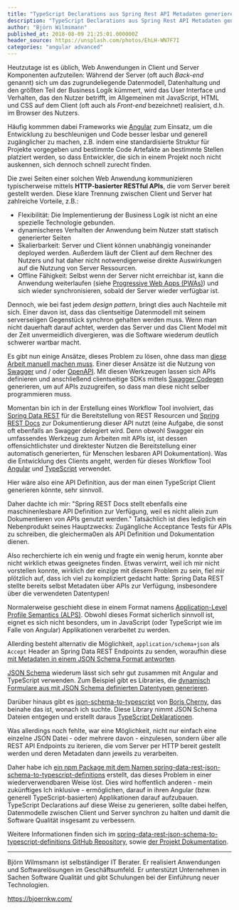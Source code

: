 ```yaml
---
title: "TypeScript Declarations aus Spring Rest API Metadaten generieren"
description: "TypeScript Declarations aus Spring Rest API Metadaten generieren und Datenmodelle zwischen Client und Server synchron halten."
author: "Björn Wilmsmann"
published_at: 2018-08-09 21:25:01.000000Z
header_source: https://unsplash.com/photos/EhLH-WN7F7I
categories: "angular advanced"
---
```


Heutzutage ist es üblich, Web Anwendungen in Client und Server Komponenten aufzuteilen: Während der Server (oft auch _Back-end_ genannt) sich um das zugrundeliegende Datenmodell, Datenhaltung und den größten Teil der Business Logik kümmert, wird das User Interface und Verhalten, das den Nutzer betrifft, im Allgemeinen mit JavaScript, HTML und CSS auf dem Client (oft auch als _Front-end_ bezeichnet) realisiert, d.h. im Browser des Nutzers.

Häufig kommmen dabei Frameworks wie [Angular](https://angular.io/) zum Einsatz, um die Entwicklung zu beschleunigen und Code besser lesbar und generell zugänglicher zu machen, z.B. indem eine standardisierte Struktur für Projekte vorgegeben und bestimmte Code Artefakte an bestimmte Stellen platziert werden, so dass Entwickler, die sich in einem Projekt noch nicht auskennen, sich dennoch schnell zurecht finden.

Die zwei Seiten einer solchen Web Anwendung kommunizieren typischerweise mittels **HTTP-basierter RESTful APIs**, die vom Server bereit gestellt werden. Diese klare Trennung zwischen Client und Server hat zahlreiche Vorteile, z.B.:

*   Flexibilität: Die Implementierung der Business Logik ist nicht an eine spezielle Technologie gebunden.
*   dynamischeres Verhalten der Anwendung beim Nutzer statt statisch generierter Seiten
*   Skalierbarkeit: Server und Client können unabhängig voneinander deployed werden. Außerdem läuft der Client auf dem Rechner des Nutzers und hat daher nicht notwendigerweise direkte Auswirkungen auf die Nutzung von Server Ressourcen.
*   Offline Fähigkeit: Selbst wenn der Server nicht erreichbar ist, kann die Anwendung weiterlaufen (siehe [Progressive Web Apps (PWAs)](https://en.wikipedia.org/wiki/Progressive_Web_Apps)) und sich wieder synchronisieren, sobald der Server wieder verfügbar ist.

Dennoch, wie bei fast jedem _design pattern_, bringt dies auch Nachteile mit sich. Einer davon ist, dass das clientseitige Datenmodell mit seinem serverseiigen Gegenstück synchron gehalten werden muss. Wenn man nicht dauerhaft darauf achtet, werden das Server und das Client Model mit der Zeit unvermeidlich divergieren, was die Software wiederum deutlich schwerer wartbar macht.

Es gibt nun einige Ansätze, dieses Problem zu lösen, ohne dass man [diese Arbeit manuell machen muss](http://threevirtues.com/). Einer dieser Ansätze ist die Nutzung von [Swagger](https://swagger.io/) und / oder [OpenAPI](https://www.openapis.org/). Mit diesen Werkzeugen lassen sich APIs definieren und anschließend clientseitige SDKs mittels [Swagger Codegen](https://swagger.io/tools/swagger-codegen/) generieren, um auf APIs zuzugreifen, so dass man diese nicht selber programmieren muss.

Momentan bin ich in der Erstellung eines Workflow Tool involviert, das [Spring Data REST](https://projects.spring.io/spring-data-rest/) für die Bereitstellung von REST Resourcen und [Spring REST Docs](https://spring.io/projects/spring-restdocs) zur Dokumentierung dieser API nutzt (eine Aufgabe, die sonst oft ebenfalls an Swagger delegiert wird. Denn obwohl Swagger ein umfassendes Werkzeug zum Arbeiten mit APIs ist, ist dessen offensichtlichster und direktester Nutzen die Bereitstellung einer automatisch generierten, für Menschen lesbaren API Dokumentation). Was die Entwicklung des Clients angeht, werden für dieses Workflow Tool [Angular](https://angular.io/) und [TypeScript](https://www.typescriptlang.org/) verwendet.

Hier wäre also eine API Definition, aus der man einen TypeScript Client generieren könnte, sehr sinnvoll.

Daher dachte ich mir: "Spring REST Docs stellt ebenfalls eine maschinenlesbare API Definition zur Verfügung, weil es nicht allein zum Dokumentieren von APIs genutzt werden." Tatsächlich ist dies lediglich ein Nebenprodukt seines Hauptzwecks: Zugängliche Acceptance Tests für APIs zu schreiben, die gleicherma0en als API Definition und Dokumentation dienen.

Also recherchierte ich ein wenig und fragte ein wenig herum, konnte aber nicht wirklich etwas geeignetes finden. Etwas verwirrt, weil ich mir nicht vorstellen konnte, wirklich der einzige mit diesem Problem zu sein, fiel mir plötzlich auf, dass ich viel zu kompliziert gedacht hatte: Spring Data REST stellte bereits selbst Metadaten über APIs zur Verfügung, insbesondere über die verwendeten Datentypen!

Normalerweise geschieht diese in einem Format namens [Application-Level Profile Semantics (ALPS)](https://docs.spring.io/spring-data/rest/docs/current/reference/html/#metadata). Obwohl dieses Format sicherlich sinnvoll ist, eignet es sich nicht besonders, um in JavaScript (oder TypeScript wie im Falle von Angular) Applikationen verarbeitet zu werden.

Allerding besteht alternativ die Möglichkeit, `application/schema+json` als `Accept` Header an Spring Data REST Endpoints zu senden, woraufhin diese [mit Metadaten in einem JSON Schema Format antworten](https://docs.spring.io/spring-data/rest/docs/current/reference/html/#metadata.json-schema).

[JSON Schema](http://json-schema.org/) wiederum lässt sich sehr gut zusammen mit Angular and TypeScript verwenden. Zum Beispiel gibt es Libraries, die [dynamisch Formulare aus mit JSON Schema definierten Datentypen generieren](https://github.com/json-schema-form/angular-schema-form).

Darüber hinaus gibt es [json-schema-to-typescript](https://github.com/bcherny/json-schema-to-typescript) von [Boris Cherny](https://github.com/bcherny), das beinahe das ist, wonach ich suchte. Diese Library nimmt JSON Schema Dateien entgegen und erstellt daraus [TypeScript Deklarationen](https://www.typescriptlang.org/docs/handbook/declaration-files/introduction.html).

Was allerdings noch fehlte, war eine Möglichkeit, nicht nur einfach eine einzelne JSON Datei - oder mehrere davon - einzulesen, sondern über alle
REST API Endpoints zu iterieren, die vom Server per HTTP bereit gestellt werden und deren Metadaten dann jeweils zu verarbeiten.

Daher habe ich [ein npm Package mit dem Namen spring-data-rest-json-schema-to-typescript-definitions](https://www.npmjs.com/package/spring-data-rest-json-schema-to-typescript-definitions) erstellt, das dieses Problem in einer wiederverwendbaren Weise löst.
Dies wird hoffentlich anderen - mein zukünftiges Ich inklusive - ermöglichen, darauf in ihren Angular (bzw. generell TypeScript-basierten) Applikationen darauf aufzubauen.
TypeScript Declarations auf diese Weise zu generieren, sollte dabei helfen, Datenmodelle zwischen Client und Server synchron zu halten und damit die Software Qualität insgesamt zu verbessern.

Weitere Informationen finden sich im [spring-data-rest-json-schema-to-typescript-definitions GitHub Repository](https://github.com/BjoernKW/spring-data-rest-json-schema-to-typescript-definitions), sowie [der Projekt Dokumentation](https://bjoernkw.github.io/spring-data-rest-json-schema-to-typescript-definitions/).

---

Björn Wilmsmann ist selbständiger IT Berater. Er realisiert Anwendungen und Softwarelösungen im Geschäftsumfeld. Er unterstützt Unternehmen in Sachen Software Qualität und gibt Schulungen bei der Einführung neuer Technologien.

https://bjoernkw.com/
